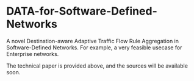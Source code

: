 # DATA-for-Software-Defined-Networks
A novel Destination-aware Adaptive Traffic Flow Rule Aggregation in Software-Defined Networks.
For example, a very feasible usecase for Enterprise networks.

The technical paper is provided above, and the sources will be available soon.
